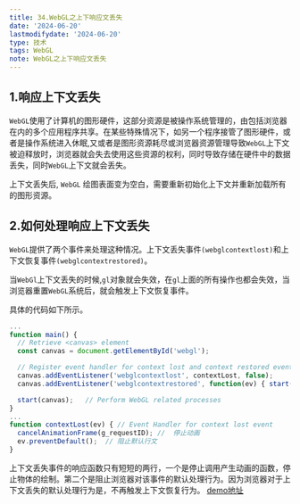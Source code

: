 ```yaml
---
title: 34.WebGL之上下响应文丢失
date: '2024-06-20'
lastmodifydate: '2024-06-20'
type: 技术
tags: WebGL
note: WebGL之上下响应文丢失
---
```


## 1.响应上下文丢失
`WebGL`使用了计算机的图形硬件，这部分资源是被操作系统管理的，由包括浏览器在内的多个应用程序共享。在某些特殊情况下，如另一个程序接管了图形硬件，或者是操作系统进入休眠,又或者是图形资源耗尽或浏览器资源管理导致`WebGL`上下文被迫释放时，浏览器就会失去使用这些资源的权利，同时导致存储在硬件中的数据丢失，同时`WebGL`上下文就会丢失。

上下文丢失后, `WebGL` 绘图表面变为空白，需要重新初始化上下文并重新加载所有的图形资源。

## 2.如何处理响应上下文丢失
`WebGL`提供了两个事件来处理这种情况。上下文丢失事件`(webglcontextlost)`和上下文恢复事件`(webglcontextrestored)`。

当`WebGl`上下文丢失的时候,`gl`对象就会失效，在`gl`上面的所有操作也都会失效，当浏览器重置`WebGL`系统后，就会触发上下文恢复事件。

具体的代码如下所示。
```js
...
function main() {
  // Retrieve <canvas> element
  const canvas = document.getElementById('webgl');

  // Register event handler for context lost and context restored events
  canvas.addEventListener('webglcontextlost', contextLost, false);
  canvas.addEventListener('webglcontextrestored', function(ev) { start(canvas); }, false);

  start(canvas);   // Perform WebGL related processes
}
...
function contextLost(ev) { // Event Handler for context lost event
  cancelAnimationFrame(g_requestID); //  停止动画
  ev.preventDefault();  // 阻止默认行文
}
```
上下文丢失事件的响应函数只有短短的两行，一个是停止调用产生动画的函数，停止物体的绘制。第二个是阻止浏览器对该事件的默认处理行为。因为浏览器对于上下文丢失的默认处理行为是，不再触发上下文恢复行为。
[demo地址](https://github.com/tangjie-93/WebGL/blob/main/%E8%B7%9F%E7%9D%80%E5%AE%98%E7%BD%91%E5%AD%A6WebGL%2BWebGL%E7%BC%96%E7%A8%8B%E6%8C%87%E5%8D%97/%E9%AB%98%E7%BA%A7%E6%8A%80%E6%9C%AF/%E5%93%8D%E5%BA%94%E4%B8%8A%E4%B8%8B%E6%96%87%E4%B8%A2%E5%A4%B1/%E4%B8%8A%E4%B8%8B%E6%96%87%E4%B8%A2%E5%A4%B1.html)

<Valine></Valine>